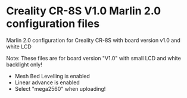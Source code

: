 # Creality CR-8S V1.0 Marlin 2.0 configuration files
Marlin 2.0 configuration for Creality CR-8S with board version v1.0 and white LCD

Note: These files are for board version "V1.0" with small LCD and white backlight only!
- Mesh Bed Levelling is enabled
- Linear advance is enabled
- Select "mega2560" when uploading!
